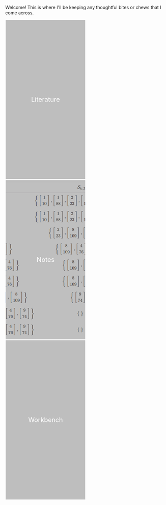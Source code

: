 <style>

.gallery {
    display: flex;
}

.galpanel {
    position: relative;
    height: 500px;
    width: 250px;
    overflow: hidden;
    display: inline-block;
    margin-left: 0.1em;
    margin-right: 0.1em;
}

.overlay {
    position: absolute;
    top: 0;
    bottom: 0;
    left: 0;
    right: 0;
    height: 100%;
    width: 100%;
    opacity: 25%;
    transition: .5s ease;
    background-color: #000000;
}

.text-overlay {
    position: absolute;
    top: 0;
    bottom: 0;
    left: 0;
    right: 0;
    height: 100%;
    width: 100%;
    opacity: 0;
    transition: .5s ease;
    background-color: none;
}

.galpanel:hover .overlay {
    opacity: 50%;
    mix-blend-mode: darken;
}

.galpanel:hover .text-overlay {
    opacity: 100%;
}

.galimage {
    display: block;
    height: 500px;
    position:absolute;
    left: -100%;
    right: -100%;
    top: -100%;
    bottom: -100%;
    margin: auto;
    width: auto;
}

.galpanel > img {
    max-width: unset;
}

.galtext {
    color: white;
    font-size: 20px;
    position: absolute;
    top: 50%;
    left: 50%;
    -webkit-transform: translate(-50%, -50%);
    -ms-transform: translate(-50%, -50%);
    transform: translate(-50%, -50%);
    text-align: center;
}

.galtext > a:link, a:visited {
    text-decoration: none;
    color: inherit;
}

.galtext > a:hover, a:active {
    text-decoration: none;
    color: inherit;
}

</style>

Welcome! This is where I'll be keeping any thoughtful bites or chews that I come across.

<div id="gallery">
<div class="galpanel">
    <img src="https://github.com/alextongue/hrtf-pca/blob/master/writeup/itd_iid.png?raw=true"
    class="galimage">
    <a href="https://alextongue.github.io/workbench/">
        <div class="overlay"></div>
    </a>
    <div class="textoverlay">
        <div class="galtext">
            <a href="https://alextongue.github.io/digest/lit/">Literature</a>
        </div>
    </div>
</div>

<div class="galpanel">
    <img src="https://github.com/alextongue/alextongue.github.io/blob/master/digest/_pics/notes_cover.png?raw=true"
    class="galimage">
    <a href="https://alextongue.github.io/workbench/">
        <div class="overlay"></div>
    </a>
    <div class="textoverlay">
        <div class="galtext">
            <a href="https://alextongue.github.io/digest/notes/">Notes</a>
        </div>
    </div>
</div>

<div class="galpanel">
    <img src="https://github.com/alextongue/alextongue.github.io/blob/master/workbench/resources/m85/dark3.jpg?raw=true"
    class="galimage">
    <a href="https://alextongue.github.io/workbench/">
        <div class="overlay"></div>
    </a>
    <div class="textoverlay">
        <div class="galtext">
            <a href="https://alextongue.github.io/workbench/">Workbench</a>
        </div>
    </div>
</div>
</div>